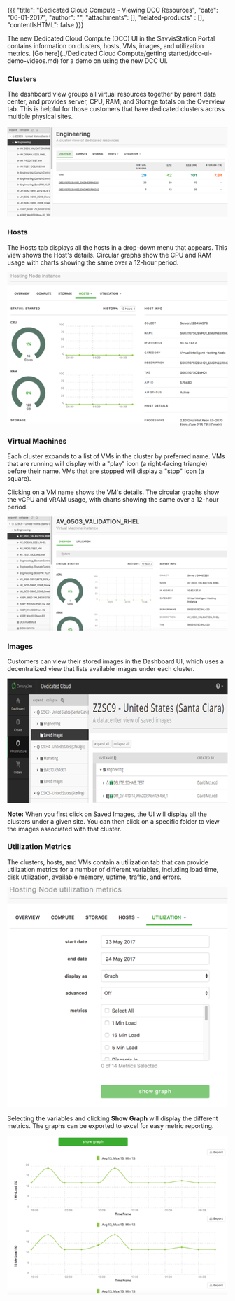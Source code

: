 {{{
"title": "Dedicated Cloud Compute - Viewing DCC Resources",
"date": "06-01-2017",
"author": "",
"attachments": [],
"related-products" : [],
"contentIsHTML": false
}}}

The new Dedicated Cloud Compute (DCC) UI in the SavvisStation Portal contains information on clusters, hosts, VMs, images, and utilization metrics. [Go here](../Dedicated Cloud Compute/getting started/dcc-ui-demo-videos.md) for a demo on using the new DCC UI.

### Clusters

The dashboard view groups all virtual resources together by parent data center, and provides server, CPU, RAM, and Storage totals on the Overview tab. This is helpful for those customers that have dedicated clusters across multiple physical sites.

![dashboard](../../images/dcc-ui-viewing-dcc-resources-1.png)

### Hosts

The Hosts tab displays all the hosts in a drop-down menu that appears. This view shows the Host's details. Circular graphs show the CPU and RAM usage with charts showing the same over a 12-hour period.

![](../../images/dcc-ui-viewing-dcc-resources-2.png)

### Virtual Machines

Each cluster expands to a list of VMs in the cluster by preferred name. VMs that are running will display with a "play" icon (a right-facing triangle) before their name. VMs that are stopped will display a "stop" icon (a square).

Clicking on a VM name shows the VM's details. The circular graphs show the vCPU and vRAM usage, with charts showing the same over a 12-hour period.

![](../../images/dcc-ui-viewing-dcc-resources-3.png)

### Images

Customers can view their stored images in the Dashboard UI, which uses a decentralized view that lists available images under each cluster.

![dashboard](../../images/dcc-ui-viewing-dcc-resources-4.png)

**Note:** When you first click on Saved Images, the UI will display all the clusters under a given site.  You can then click on a specific folder to view the images associated with that cluster.

### Utilization Metrics

The clusters, hosts, and VMs contain a utilization tab that can provide utilization metrics for a number of different variables, including load time, disk utilization, available memory, uptime, traffic, and errors.

![dashboard](../../images/dcc-ui-viewing-dcc-resources-5.png)

Selecting the variables and clicking **Show Graph** will display the different metrics. The graphs can be exported to excel for easy metric reporting.

![dashboard](../../images/dcc-ui-viewing-dcc-resources-6.png)
